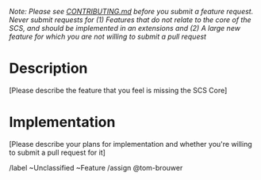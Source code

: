 _Note: Please see [CONTRIBUTING.md](../../CONTRIBUTING.md) before you submit
a feature request. Never submit requests for (1) Features that do not relate
to the core of the SCS, and should be implemented in an extensions and (2)
A large new feature for which you are not willing to submit a pull request_

# Description
[Please describe the feature that you feel is missing the SCS Core]

# Implementation
[Please describe your plans for implementation and whether you're willing to
submit a pull request for it]

/label ~Unclassified ~Feature
/assign @tom-brouwer
